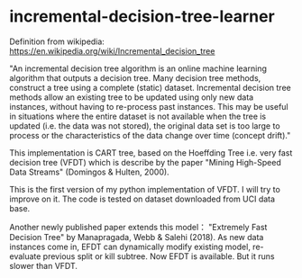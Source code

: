 # incremental-decision-tree-learner

Definition from wikipedia: https://en.wikipedia.org/wiki/Incremental_decision_tree

"An incremental decision tree algorithm is an online machine learning algorithm that outputs a decision tree. Many decision tree methods, construct a tree using a complete (static) dataset. Incremental decision tree methods allow an existing tree to be updated using only new data instances, without having to re-process past instances. This may be useful in situations where the entire dataset is not available when the tree is updated (i.e. the data was not stored), the original data set is too large to process or the characteristics of the data change over time (concept drift)."

This implementation is CART tree, based on the Hoeffding Tree i.e. very fast decision tree (VFDT) which is describe by the paper "Mining High-Speed Data Streams" (Domingos &amp; Hulten, 2000). 

This is the first version of my python implementation of VFDT. I will try to improve on it. The code is tested on dataset downloaded from UCI data base.

Another newly published paper extends this model： "Extremely Fast Decision Tree" by Manapragada, Webb & Salehi (2018). As new data instances come in, EFDT can dynamically modify existing model, re-evaluate previous split or kill subtree. Now EFDT is available. But it runs slower than VFDT.
